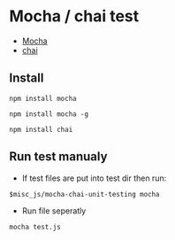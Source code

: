 # Mocha / chai test
* [Mocha](https://mochajs.org/)
* [chai](https://www.chaijs.com/)

## Install
```
npm install mocha
```
```
npm install mocha -g
```
```
npm install chai
```

## Run test manualy
* If test files are put into test dir then run:
```
$misc_js/mocha-chai-unit-testing mocha
```
* Run file seperatly
```
mocha test.js 
```